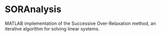 # SORAnalysis
MATLAB implementation of the Successive Over-Relaxation method, an iterative algorithm for solving linear systems.
